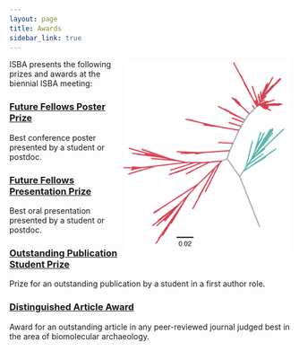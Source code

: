 ```yaml
---
layout: page
title: Awards
sidebar_link: true
---
```


<img align="right" width="300" src="/assets/images/Tanerella.png">
ISBA presents the following prizes and awards at the biennial ISBA meeting:

### [Future Fellows Poster Prize](/poster_prize.md)
Best conference poster presented by a student or postdoc.

### [Future Fellows Presentation Prize](/presentation_prize.md)
Best oral presentation presented by a student or postdoc.

### [Outstanding Publication Student Prize](/oustanding_publication_prize.md)
Prize for an outstanding publication by a student in a first author role. 

### [Distinguished Article Award](/article_award.md)
Award for an outstanding article in any peer-reviewed journal judged best in the area of biomolecular archaeology. 
